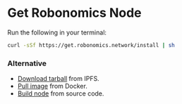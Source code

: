 # Get Robonomics Node

Run the following in your terminal:

```bash
curl -sSf https://get.robonomics.network/install | sh
```

### Alternative

* [Download tarball](https://ipfs.io/ipns/get.robonomics.network) from IPFS.
* [Pull image](https://hub.docker.com/r/robonomics/robonomics/) from Docker.
* [Build node](https://github.com/airalab/robonomics) from source code.

